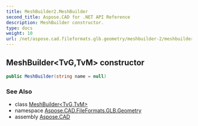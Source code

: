 ```yaml
---
title: MeshBuilder2.MeshBuilder
second_title: Aspose.CAD for .NET API Reference
description: MeshBuilder constructor. 
type: docs
weight: 10
url: /net/aspose.cad.fileformats.glb.geometry/meshbuilder-2/meshbuilder/
---
```

## MeshBuilder&lt;TvG,TvM&gt; constructor

```csharp
public MeshBuilder(string name = null)
```

### See Also

* class [MeshBuilder&lt;TvG,TvM&gt;](../)
* namespace [Aspose.CAD.FileFormats.GLB.Geometry](../../meshbuilder-2/)
* assembly [Aspose.CAD](../../../)


